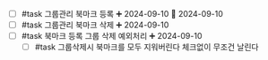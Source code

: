 - [ ] #task 그룹관리 북마크 등록 ➕ 2024-09-10 🛫 2024-09-10 
- [ ] #task 그룹관리 북마크 삭제 ➕ 2024-09-10
- [ ] #task 북마크 등록 그룹 삭제 예외처리 ➕ 2024-09-10
	- [ ] #task 그룹삭제시 북마크를 모두 지워버린다 체크없이 무조건 날린다